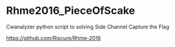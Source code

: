 # Rhme2016_PieceOfScake
Cwanalyzer python script to solving Side Channel Capture the Flag

https://github.com/Riscure/Rhme-2016
